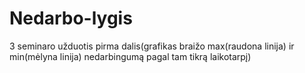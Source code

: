 # Nedarbo-lygis
3 seminaro užduotis pirma dalis(grafikas braižo max(raudona linija) ir min(mėlyna linija) nedarbingumą pagal tam tikrą laikotarpį)
